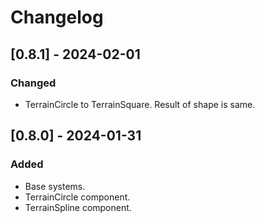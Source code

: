 # Changelog

## [0.8.1] - 2024-02-01
### Changed
- TerrainCircle to TerrainSquare. Result of shape is same.

## [0.8.0] - 2024-01-31
### Added
- Base systems.
- TerrainCircle component.
- TerrainSpline component.
